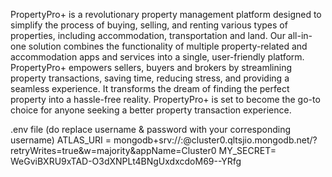 PropertyPro+ is a revolutionary property management platform designed to simplify the process of buying, selling, and renting various types of properties, including accommodation, transportation and land. Our all-in-one solution combines the functionality of multiple property-related and accommodation apps and services into a single, user-friendly platform. PropertyPro+ empowers sellers, buyers and brokers by streamlining property transactions, saving time, reducing stress, and providing a seamless experience. It transforms the dream of finding the perfect property into a hassle-free reality. PropertyPro+ is set to become the go-to choice for anyone seeking a better property transaction experience.

.env file (do replace username & password with your corresponding username)
ATLAS_URI = mongodb+srv://<username>:<password>@cluster0.qltsjio.mongodb.net/?retryWrites=true&w=majority&appName=Cluster0
MY_SECRET= WeGviBXRU9xTAD-O3dXNPLt4BNgUxdxcdoM69--YRfg
